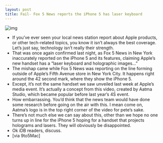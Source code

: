 ```yaml
---
layout: post
title: Fail- Fox 5 News reports the iPhone 5 has laser keyboard
---
```

![img](http://media.idownloadblog.com/wp-content/uploads/2012/09/iphone-5-fail.jpg)
* If you’ve ever seen your local news station report about Apple products, or other tech-related topics, you know it isn’t always the best coverage. Let’s just say, technology isn’t really their strength.
* That was once again confirmed last night, as Fox 5 News in New York inaccurately reported on the iPhone 5 and its features, claiming Apple’s new handset has a “laser keyboard and holographic images…”
* The mishap came while Fox 5 News was reporting on the line forming outside of Apple’s Fifth Avenue store in New York City. It happens right around the 42 second mark, where they show the iPhone 5.
* Except, it’s not the same handset we saw unveiled last week at Apple’s media event. It’s actually a concept from this video, created by Aatma Studio, which became popular before last year’s 4S event.
* How embarrassing. You’d think that the news team would have done some research before going on the air with this. I mean come on, Aatma’s logo is in the top right corner of the video for pete’s sake.
* There’s not much else we can say about this, other than we hope no one turns up in line for the iPhone 5 hoping for a handset that projects holograms and lasers. They will obviously be disappointed.
* Ok iDB readers, discuss.
* [via 9to5Mac]


